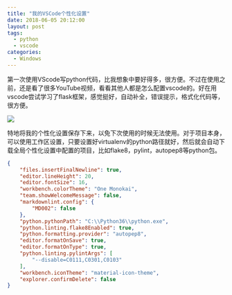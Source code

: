 ```yaml
---
title: "我的VSCode个性化设置"
date: 2018-06-05 20:12:00
layout: post
tags: 
  - python
  - vscode
categories:
  - Windows
---
```


第一次使用VScode写python代码，比我想象中要好得多，很方便。不过在使用之前，还是看了很多YouTube视频，看看其他人都是怎么配置vscode的。好在用vscode尝试学习了flask框架，感觉挺好，自动补全，错误提示，格式化代码等，很方便。

![](https://krazel-1256848099.cos.ap-chengdu.myqcloud.com/img/TIM-20180605201127.png)


<!--more-->


特地将我的个性化设置保存下来，以免下次使用的时候无法使用。对于项目本身，可以使用工作区设置，只要设置好virtualenv的python路径就好，然后就会自动下载全局个性化设置中配置的项目，比如flake8，pylint，autopep8等python包。


```json
{
    "files.insertFinalNewline": true,
    "editor.lineHeight": 20,
    "editor.fontSize": 16,
    "workbench.colorTheme": "One Monokai",
    "team.showWelcomeMessage": false,
    "markdownlint.config": {
        "MD002": false
    },
    "python.pythonPath": "C:\\Python36\\python.exe",
    "python.linting.flake8Enabled": true,
    "python.formatting.provider": "autopep8",
    "editor.formatOnSave": true,
    "editor.formatOnType": true,
    "python.linting.pylintArgs": [
        "--disable=C0111,C0301,C0103"
    ],
    "workbench.iconTheme": "material-icon-theme",
    "explorer.confirmDelete": false
}
```
